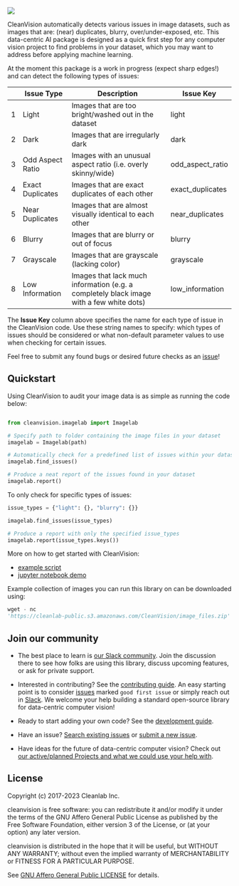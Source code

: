 ![](https://raw.githubusercontent.com/cleanlab/assets/master/cleanlab/cleanvision_logo_open_source_transparent.png)

CleanVision automatically detects various issues in image datasets, such as images that are: (near) duplicates,
blurry, over/under-exposed, etc. This data-centric AI package is designed as a quick first step for any computer vision
project to find problems in your dataset, which you may want to address before applying machine learning.

At the moment this package is a work in progress (expect sharp edges!) and can detect the following types of issues:

|     | Issue Type      | Description                                                                                  | Issue Key        |
|-----|------------------|----------------------------------------------------------------------------------------------|------------------|
| 1   | Light            | Images that are too bright/washed out in the dataset                                         | light            |
| 2   | Dark             | Images that are irregularly dark                                                             | dark             |
| 3   | Odd Aspect Ratio | Images with an unusual aspect ratio (i.e. overly skinny/wide)                                                       | odd_aspect_ratio |
| 4   | Exact Duplicates | Images that are exact duplicates of each other                          | exact_duplicates |
| 5   | Near Duplicates  | Images that are almost visually identical to each other                                 | near_duplicates  |
| 6   | Blurry           | Images that are blurry or out of focus                                                  | blurry           |
| 7   | Grayscale        | Images that are grayscale (lacking color)                                                            | grayscale        |
| 8   | Low Information  | Images that lack much information (e.g. a completely black image with a few white dots) | low_information  |

The **Issue Key** column above specifies the name for each type of issue in the CleanVision code. Use these string names to specify: which types of issues should be considered or what non-default parameter values to use when checking for certain issues.

Feel free to submit any found bugs or desired future checks as an [issue][issue]!

## Quickstart

Using CleanVision to audit your image data is as simple as running the code below:

```python

from cleanvision.imagelab import Imagelab

# Specify path to folder containing the image files in your dataset
imagelab = Imagelab(path)

# Automatically check for a predefined list of issues within your dataset
imagelab.find_issues()

# Produce a neat report of the issues found in your dataset
imagelab.report()
```

To only check for specific types of issues:

```python
issue_types = {"light": {}, "blurry": {}}

imagelab.find_issues(issue_types)

# Produce a report with only the specified issue_types
imagelab.report(issue_types.keys())
```

More on how to get started with CleanVision: 

- [example script](https://github.com/cleanlab/cleanvision/blob/main/examples/run.py)
- [jupyter notebook demo](https://github.com/cleanlab/cleanvision/blob/main/notebooks/demo.ipynb)

Example collection of images you can run this library on can be downloaded using:

```python
wget - nc
'https://cleanlab-public.s3.amazonaws.com/CleanVision/image_files.zip'
```

## Join our community

* The best place to learn is [our Slack community](https://cleanlab.ai/slack). Join the discussion there to see how
  folks are using this library, discuss upcoming features, or ask for private support.

* Interested in contributing? See the [contributing guide](CONTRIBUTING.md). An easy starting point is to
  consider [issues](https://github.com/cleanlab/cleanvision/labels/good%20first%20issue) marked `good first issue` or
  simply reach out in [Slack](https://cleanlab.ai/slack). We welcome your help building a standard open-source library
  for data-centric computer vision!

* Ready to start adding your own code? See the [development guide](DEVELOPMENT.md).

* Have an issue? [Search existing issues](https://github.com/cleanlab/cleanvision/issues?q=is%3Aissue)
  or [submit a new issue](https://github.com/cleanlab/cleanvision/issues/new/choose).

* Have ideas for the future of data-centric computer vision? Check
  out [our active/planned Projects and what we could use your help with](https://github.com/cleanlab/cleanvision/projects).

## License

Copyright (c) 2017-2023 Cleanlab Inc.

cleanvision is free software: you can redistribute it and/or modify it under the terms of the GNU Affero General Public
License as published by the Free Software Foundation, either version 3 of the License, or (at your option) any later
version.

cleanvision is distributed in the hope that it will be useful, but WITHOUT ANY WARRANTY; without even the implied
warranty of MERCHANTABILITY or FITNESS FOR A PARTICULAR PURPOSE.

See [GNU Affero General Public LICENSE](https://github.com/cleanlab/cleanvision/blob/main/LICENSE) for details.

[issue]: https://github.com/cleanlab/cleanvision/issues/new
